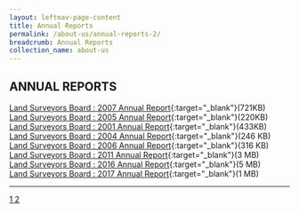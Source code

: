 ```yaml
---
layout: leftnav-page-content
title: Annual Reports           
permalink: /about-us/annual-reports-2/
breadcrumb: Annual Reports
collection_name: about-us
---
```


ANNUAL REPORTS
---

[Land Surveyors Board : 2007 Annual Report](/files/2_LSBAnnualReport2007.pdf){:target="_blank"}(721KB) <br>
[Land Surveyors Board : 2005 Annual Report](/files/2_LSBAnnualReport2005.pdf){:target="_blank"}(220KB)<br>
[Land Surveyors Board : 2001 Annual Report](/files/2_LSBAnnualReport2001.pdf){:target="_blank"}(433KB)<br>
[Land Surveyors Board : 2004 Annual Report](/files/2_LSBAnnualReport2004.pdf){:target="_blank"}(246 KB) <br>
[Land Surveyors Board : 2006 Annual Report](/files/2_LSBAnnualReport2006.pdf){:target="_blank"}(316 KB)<br>
[Land Surveyors Board : 2011 Annual Report](/files/2_LSBAnnualReport2011.pdf){:target="_blank"}(3 MB) <br>
[Land Surveyors Board : 2016 Annual Report](/files/2_LSBAnnualReport2016.pdf){:target="_blank"}(5 MB) <br>
[Land Surveyors Board : 2017 Annual Report](/files/2_LSBAnnualReport2017.pdf){:target="_blank"}(1 MB)<br>

---

<div class="pagination">
    <a href="https://mlaw-lsb-staging.netlify.com/about-us/annual-reports/">1 </a>
    <a class="pagination disabled" href="#">2 </a>  
 </div>

